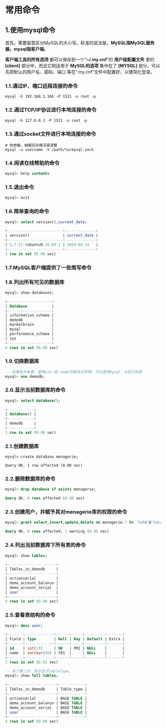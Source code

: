 常用命令
================================================================================
## 1.使用mysql命令
首先，需要留意区分MySQL的大小写。标准的说法是，**MySQL指MySQL服务器，mysql指客户端**。

**客户端工具的所有选项** 都可以保存到一个“**~/.my.cnf**”的 **用户级配置文件** 里的 **[client]**
部分中，而且它把适用于 **MySQL的选项** 集中在了 **[MYSQL]** 部分。可以先把默认的用户名、密码、端口
等在“.my.cnf”文件中配置好，以便简化登录。

### 1.1.通过IP、端口远程连接的命令
```shell
mysql -h 192.168.1.166 -P 1521 -u root -p
```

### 1.2.通过TCP/IP协议进行本地连接的命令
```shell
mysql -h 127.0.0.1 -P 1521 -u root -p
```

### 1.3.通过socket文件进行本地连接的命令
```shell
# 伪参数，根据实际情况来调整
mysql -u username -S /path/to/mysql.sock
```

### 1.4.阅读在线帮助的命令
```sql
mysql> help contents
```

### 1.5.退出命令
```sql
mysql> exit
```

### 1.6.简单查询的命令
```sql
mysql> select version(),current_date;

+-------------------------+--------------+
| version()               | current_date |
+-------------------------+--------------+
| 5.7.21-0ubuntu0.16.04.1 | 2018-04-14   |
+-------------------------+--------------+
1 row in set (0.00 sec)
```

### 1.7.MySQL客户端提供了一些简写命令


### 1.8.列出所有可见的数据库
```sql
mysql> show databases;

+--------------------+
| Database           |
+--------------------+
| information_schema |
| demodb             |
| marketbrain        |
| mysql              |
| performance_schema |
| sys                |
+--------------------+
6 rows in set (0.00 sec)
```

### 1.9.切换数据库
```sql
-- 如果有许多表，使用use db_name可能会比较慢，可以使用mysql -A进行加速
mysql> use demodb;
```

### 2.0.显示当前数据库的命令
```sql
mysql> select database();

+------------+
| database() |
+------------+
| demodb     |
+------------+
1 row in set (0.00 sec)
```

### 2.1.创建数据库
```shell
mysql> create database menagerie;

Query OK, 1 row affected (0.00 sec)
```

### 2.2.删除数据库的命令
```sql
mysql> drop database if exists menagerie;

Query OK, 0 rows affected (0.00 sec)
```

### 2.3.创建用户，并赋予其对menagerie库的权限的命令
```sql
mysql> grant select,insert,update,delete on menagerie.* to 'fuhd'@'localhost' identified by "123456";

Query OK, 0 rows affected, 1 warning (0.00 sec)
```

### 2.4.列出当前数据库下所有表的命令
```sql
mysql> show tables;

+----------------------+
| Tables_in_demodb     |
+----------------------+
| actionserial         |
| demo_account_balance |
| demo_account_serial  |
| user                 |
+----------------------+
4 rows in set (0.00 sec)
```

### 2.5.查看表结构的命令
```sql
mysql> desc user;

+-------+-------------+------+-----+---------+-------+
| Field | Type        | Null | Key | Default | Extra |
+-------+-------------+------+-----+---------+-------+
| id    | int(11)     | NO   | PRI | NULL    |       |
| name  | varchar(45) | YES  |     | NULL    |       |
+-------+-------------+------+-----+---------+-------+
2 rows in set (0.01 sec)

-- 多了第二行，用于显示TableType。
mysql> show full tables;

+----------------------+------------+
| Tables_in_demodb     | Table_type |
+----------------------+------------+
| actionserial         | BASE TABLE |
| demo_account_balance | BASE TABLE |
| demo_account_serial  | BASE TABLE |
| user                 | BASE TABLE |
+----------------------+------------+
4 rows in set (0.00 sec)
```
